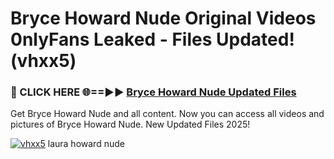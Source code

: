 # Bryce Howard Nude Original Videos 0nlyFans Leaked - Files Updated! (vhxx5)

<h3>🔴 CLICK HERE 🌐==►► <a href="https://tinyurl.com/yc6ubb5a" rel="nofollow">Bryce Howard Nude Updated Files</a></h3>

Get Bryce Howard Nude and all content. Now you can access all videos and pictures of Bryce Howard Nude. New Updated Files 2025!

[![vhxx5](https://i.imgur.com/7eu0CRL.gif)](https://tinyurl.com/yc6ubb5a)
laura howard nude